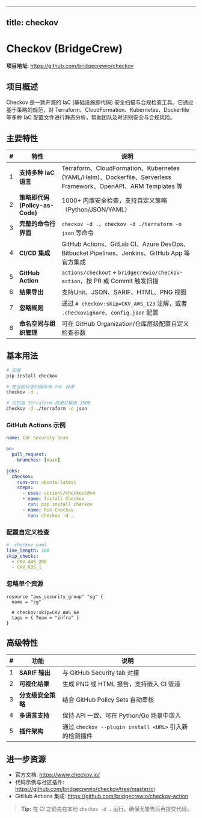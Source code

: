 
---
title: checkov
---

# Checkov (BridgeCrew)

**项目地址**: https://github.com/bridgecrewio/checkov

## 项目概述
Checkov 是一款开源的 IaC (基础设施即代码) 安全扫描与合规检查工具。它通过基于策略的规范，对 Terraform、CloudFormation、Kubernetes、Dockerfile 等多种 IaC 配置文件进行静态分析，帮助团队及时识别安全与合规风险。

## 主要特性

| # | 特性 | 说明 |
|---|------|------|
| 1 | **支持多种 IaC 语言** | Terraform、CloudFormation、Kubernetes (YAML/Helm)、Dockerfile、Serverless Framework、OpenAPI、ARM Templates 等 |
| 2 | **策略即代码 (Policy-as-Code)** | 1000+ 内置安全检查，支持自定义策略（Python/JSON/YAML） |
| 3 | **完整的命令行界面** | `checkov -d .`、`checkov -d ./terraform -o json` 等命令 |
| 4 | **CI/CD 集成** | GitHub Actions、GitLab CI、Azure DevOps、Bitbucket Pipelines、Jenkins、GitHub App 等官方集成 |
| 5 | **GitHub Action** | `actions/checkout` + `bridgecrewio/checkov-action`，按 PR 或 Commit 触发扫描 |
| 6 | **结果导出** | 支持Unit、JSON、SARIF、HTML、PNG 视图 |
| 7 | **忽略规则** | 通过 `# checkov:skip=CKV_AWS_123` 注解，或者 `.checkovignore`、`config.json` 配置 |
| 8 | **命名空间与组织管理** | 可在 GitHub Organization/仓库层级配置自定义检查参数 |

## 基本用法

```bash
# 安装
pip install checkov

# 在当前目录扫描所有 IaC 目录
checkov -d .

# 只扫描 Terraform 目录并输出 JSON
checkov -d ./terraform -o json
```

### GitHub Actions 示例

```yaml
name: IaC Security Scan

on:
  pull_request:
    branches: [main]

jobs:
  checkov:
    runs-on: ubuntu-latest
    steps:
      - uses: actions/checkout@v4
      - name: Install Checkov
        run: pip install checkov
      - name: Run Checkov
        run: checkov -d .
```

### 配置自定义检查

```yaml
# .checkov.yaml
line_length: 100
skip_checks:
  - CKV_AWS_200
  - CKV_K8S_1
```

### 忽略单个资源

```hcl
resource "aws_security_group" "sg" {
  name = "sg"

  # checkov:skip=CKV_AWS_64
  tags = { Team = "infra" }
}
```

## 高级特性

| # | 功能 | 说明 |
|---|------|------|
| 1 | **SARIF 输出** | 与 GitHub Security tab 对接 |
| 2 | **可视化结果** | 生成 PNG 或 HTML 报告，支持嵌入 CI 管道 |
| 3 | **分支级安全策略** | 结合 GitHub Policy Sets 自动审核 |
| 4 | **多语言支持** | 保持 API 一致，可在 Python/Go 场景中嵌入 |
| 5 | **插件架构** | 通过 `checkov --plugin install <URL>` 引入新的检测插件 |

## 进一步资源

- 官方文档: https://www.checkov.io/
- 代码示例与社区插件: https://github.com/bridgecrewio/checkov/tree/master/ci
- GitHub Actions 集成: https://github.com/bridgecrewio/checkov-action

> **Tip:** 在 CI 之前先在本地 `checkov -d .` 运行，确保无警告后再提交代码。